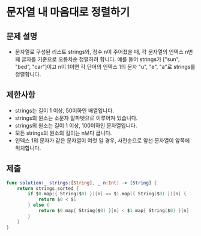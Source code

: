 # 문자열 내 마음대로 정렬하기
## 문제 설명
- 문자열로 구성된 리스트 strings와, 정수 n이 주어졌을 때, 각 문자열의 인덱스 n번째 글자를 기준으로 오름차순 정렬하려 합니다. 예를 들어 strings가 ["sun", "bed", "car"]이고 n이 1이면 각 단어의 인덱스 1의 문자 "u", "e", "a"로 strings를 정렬합니다.
## 제한사항
- strings는 길이 1 이상, 50이하인 배열입니다.
- strings의 원소는 소문자 알파벳으로 이루어져 있습니다.
- strings의 원소는 길이 1 이상, 100이하인 문자열입니다.
- 모든 strings의 원소의 길이는 n보다 큽니다.
- 인덱스 1의 문자가 같은 문자열이 여럿 일 경우, 사전순으로 앞선 문자열이 앞쪽에 위치합니다.
## 제출

```swift
func solution(_ strings:[String], _ n:Int) -> [String] {
    return strings.sorted {
        if $0.map({ String($0) })[n] == $1.map({ String($0) })[n] {
            return $0 < $1
        } else {
            return $0.map{ String($0) }[n] < $1.map{ String($0) }[n]
        }
    }
}
```
